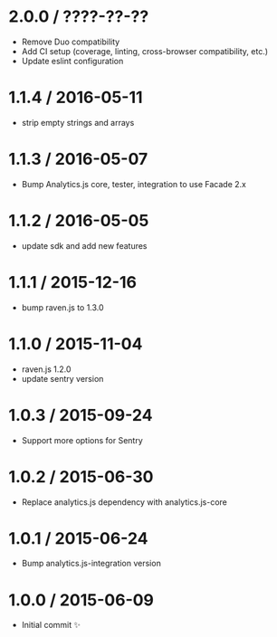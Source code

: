 2.0.0 / ????-??-??
==================

  * Remove Duo compatibility
  * Add CI setup (coverage, linting, cross-browser compatibility, etc.)
  * Update eslint configuration


1.1.4 / 2016-05-11
==================

  * strip empty strings and arrays

1.1.3 / 2016-05-07
==================

  * Bump Analytics.js core, tester, integration to use Facade 2.x

1.1.2 / 2016-05-05
==================

  * update sdk and add new features

1.1.1 / 2015-12-16
==================

  * bump raven.js to 1.3.0

1.1.0 / 2015-11-04
==================

  * raven.js 1.2.0
  * update sentry version

1.0.3 / 2015-09-24
==================

  * Support more options for Sentry

1.0.2 / 2015-06-30
==================

  * Replace analytics.js dependency with analytics.js-core

1.0.1 / 2015-06-24
==================

  * Bump analytics.js-integration version

1.0.0 / 2015-06-09
==================

  * Initial commit :sparkles:
